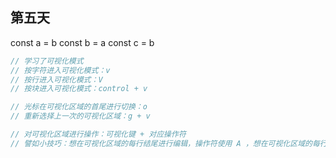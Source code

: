 ## 第五天

const a = b
const b = a
const c = b

```js
// 学习了可视化模式
// 按字符进入可视化模式：v
// 按行进入可视化模式：V
// 按块进入可视化模式：control + v

// 光标在可视化区域的首尾进行切换：o
// 重新选择上一次的可视化区域：g + v

// 对可视化区域进行操作：可视化键 + 对应操作符
// 譬如小技巧：想在可视化区域的每行结尾进行编辑，操作符使用 A ，想在可视化区域的每行开头进行编辑，操作符使用 I 。


```